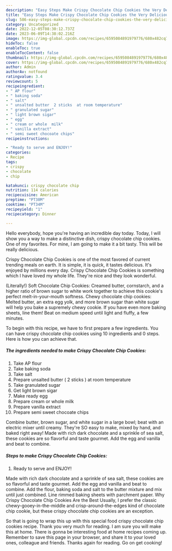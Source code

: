 ```yaml
---
description: "Easy Steps Make Crispy Chocolate Chip Cookies the Very Delicious}"
title: "Easy Steps Make Crispy Chocolate Chip Cookies the Very Delicious}"
slug: 586-easy-steps-make-crispy-chocolate-chip-cookies-the-very-delicious
category: Uncategorized
date: 2022-12-05T08:30:12.737Z
date: 2023-06-09T14:38:02.216Z
image: https://img-global.cpcdn.com/recipes/6595084891979776/680x482cq70/crispy-chocolate-chip-cookies-recipe-main-photo.jpg
hideToc: false
enableToc: true
enableTocContent: false
thumbnail: https://img-global.cpcdn.com/recipes/6595084891979776/680x482cq70/crispy-chocolate-chip-cookies-recipe-main-photo.jpg
cover: https://img-global.cpcdn.com/recipes/6595084891979776/680x482cq70/crispy-chocolate-chip-cookies-recipe-main-photo.jpg
author: Admin
authorAv: notfound
ratingvalue: 3.4
reviewcount: 5
recipeingredient:
- " AP flour"
- " baking soda"
- " salt"
- " unsalted butter  2 sticks  at room temperature"
- " granulated sugar"
- " light brown sigar"
- " egg"
- " cream or whole  milk"
- " vanilla extract"
- " semi sweet chocoate chips"
recipeinstructions:

- "Ready to serve and ENJOY!"
categories:
- Recipe
tags:
- crispy
- chocolate
- chip

katakunci: crispy chocolate chip 
nutrition: 114 calories
recipecuisine: American
preptime: "PT30M"
cooktime: "PT34M"
recipeyield: "1"
recipecategory: Dinner

---
```



Hello everybody, hope you're having an incredible day today. Today, I will show you a way to make a distinctive dish, crispy chocolate chip cookies. One of my favorites. For mine, I am going to make it a bit tasty. This will be really delicious.

Crispy Chocolate Chip Cookies is one of the most favored of current trending meals on earth. It is simple, it is quick, it tastes delicious. It's enjoyed by millions every day. Crispy Chocolate Chip Cookies is something which I have loved my whole life. They're nice and they look wonderful.

(Literally!) Soft Chocolate Chip Cookies: Creamed butter, cornstarch, and a higher ratio of brown sugar to white work together to achieve this cookie&#39;s perfect melt-in-your-mouth softness. Chewy chocolate chip cookies: Melted butter, an extra egg yolk, and more brown sugar than white sugar will help you bake a supremely chewy cookie. If you have even more baking sheets, line them! Beat on medium speed until light and fluffy, a few minutes.


To begin with this recipe, we have to first prepare a few ingredients. You can have crispy chocolate chip cookies using 10 ingredients and 0 steps. Here is how you can achieve that.

<!--inarticleads1-->

##### The ingredients needed to make Crispy Chocolate Chip Cookies:

1. Take  AP flour
1. Take  baking soda
1. Take  salt
1. Prepare  unsalted butter ( 2 sticks ) at room temperature
1. Take  granulated sugar
1. Get  light brown sigar
1. Make ready  egg
1. Prepare  cream or whole  milk
1. Prepare  vanilla extract
1. Prepare  semi sweet chocoate chips


Combine butter, brown sugar, and white sugar in a large bowl; beat with an electric mixer until creamy. They&#39;re SO easy to make, mixed by hand, and baked right away! Made with rich dark chocolate and a sprinkle of sea salt, these cookies are so flavorful and taste gourmet. Add the egg and vanilla and beat to combine. 

<!--inarticleads2-->

##### Steps to make Crispy Chocolate Chip Cookies:


1. Ready to serve and ENJOY!

Made with rich dark chocolate and a sprinkle of sea salt, these cookies are so flavorful and taste gourmet. Add the egg and vanilla and beat to combine. Add the flour, baking soda and salt to the butter mixture and mix until just combined. Line rimmed baking sheets with parchment paper. Why Crispy Chocolate Chip Cookies Are the Best Usually, I prefer the classic chewy-gooey-in-the-middle and crisp-around-the-edges kind of chocolate chip cookie, but these crispy chocolate chip cookies are an exception. 

So that is going to wrap this up with this special food crispy chocolate chip cookies recipe. Thank you very much for reading. I am sure you will make this at home. There is gonna be interesting food at home recipes coming up. Remember to save this page in your browser, and share it to your loved ones, colleague and friends. Thanks again for reading. Go on get cooking!
